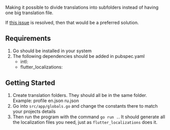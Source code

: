 Making it possible to divide translations into subfolders instead of having one big translation file.

If [this issue](https://github.com/flutter/flutter/issues/107157) is resolved, then that would be a preferred solution.

## Requirements
1. Go should be installed in your system
2. The following dependencies should be added in pubspec.yaml
   -   intl:
   -   flutter_localizations:

## Getting Started
1. Create translation folders. They should all be in the same folder.
   Example:
        profile
            en.json
            ru.json
2. Go into `src/app/globals.go` and change the constants there to match your projects details
3. Then run the program with the command `go run .`. It should generate all the localization files you need, just as `flutter_localizations` does it.